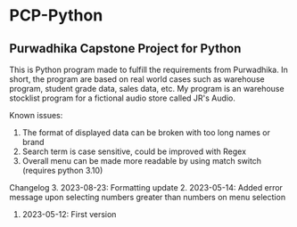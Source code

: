 # PCP-Python
Purwadhika Capstone Project for Python
----------------------------------------------------------------------------------------------------------------------------------------

This is Python program made to fulfill the requirements from Purwadhika.
In short, the program are based on real world cases such as warehouse program, student grade data, sales data, etc.
My program is an warehouse stocklist program for a fictional audio store called JR's Audio.

Known issues:
1. The format of displayed data can be broken with too long names or brand
2. Search term is case sensitive, could be improved with Regex
3. Overall menu can be made more readable by using match switch (requires python 3.10)

Changelog
3. 2023-08-23: Formatting update
2. 2023-05-14: Added error message upon selecting numbers greater than numbers on menu selection
1. 2023-05-12: First version
